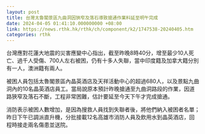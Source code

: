 ```yaml
---
layout: post
title: 台灣太魯閣景區九曲洞因狹窄及落石導致搶通作業料延至明午完成
date: 2024-04-05 01:41:10.000000000 +08:00
link: https://news.rthk.hk/rthk/ch/component/k2/1747538-20240405.htm
categories: rthk
---
```


台灣應對花蓮大地震的災害應變中心指出，截至昨晚8時40分，增至最少10人死亡、過千人受傷、700人左右被困，仍有十多人失聯，當中印度籍及加拿大籍分別有一人，澳洲籍有兩人。

被困人員包括太魯閣景區內晶英酒店及天祥活動中心的超過680人，以及景點九曲洞內的10名晶英酒店員工。當局說原本預計昨晚搶通至九曲洞路段的作業，因道路狹窄及落石不斷，工程非常困難，估計要延至今天下午才完成搶通。

消防表示被困人數增加，是因為搜救人員找到失聯者後，將他們納入被困者名單；昨日下午已調派直升機，分批接載12名高雄市消防人員及飲用水到晶英酒店，回程時接走兩名傷患並送院。
